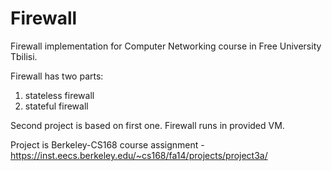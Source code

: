 # Firewall

Firewall implementation for Computer Networking course in Free University Tbilisi.

Firewall has two parts:
1. stateless firewall
2. stateful firewall

Second project is based on first one. Firewall runs in provided VM.

Project is Berkeley-CS168 course assignment - https://inst.eecs.berkeley.edu/~cs168/fa14/projects/project3a/


